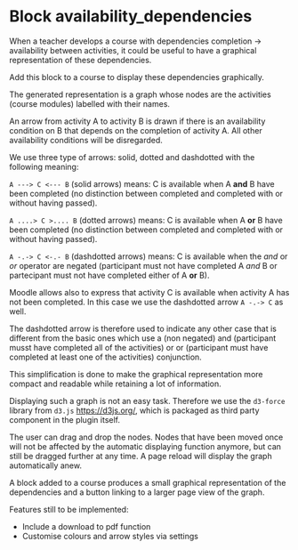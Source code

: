 # Block availability_dependencies

When a teacher develops a course with dependencies completion -> availability between activities, it could be useful to have a graphical representation of these dependencies.

Add this block to a course to display these dependencies graphically.

The generated representation is a graph whose nodes are the activities (course modules) labelled with their names.

An arrow from activity A to activity B is drawn if there is an availability condition on B that depends on the completion of activity A. All other availability conditions will be disregarded.

We use three type of arrows: solid, dotted and dashdotted with the following meaning:

`A ---> C <--- B` (solid arrows) means: C is available when A **and** B have been completed (no distinction between completed and completed with or without having passed).

`A ....> C >.... B` (dotted arrows) means: C is available when A **or** B have been completed (no distinction between completed and completed with or without having passed).

`A -.-> C <-.- B` (dashdotted arrows) means: C is available when the *and* or *or* operator are negated (participant must not have completed A *and* B or partecipant must not have completed either of A **or** B).

Moodle allows also to express that activity C is available when activity A has not been completed. In this case we use the dashdotted arrow `A -.-> C` as well.

The dashdotted arrow is therefore used to indicate any other case that is different from the basic ones which use a (non negated) and (participant musst have completed all of the activities) or or (participant must have completed at least one of the activities) conjunction.

This simplification is done to make the graphical representation more compact and readable while retaining a lot of information.

Displaying such a graph is not an easy task.  Therefore we use the `d3-force` library from `d3.js` https://d3js.org/, which is packaged as third party component in the plugin itself.

The user can drag and drop the nodes. Nodes that have been moved once will not be affected by the automatic displaying function anymore, but can still be dragged further at any time. A page reload will display the graph automatically anew.

A block added to a course produces a small graphical representation of the dependencies and a button linking to a larger page view of the graph.

Features still to be implemented:

* Include a download to pdf function
* Customise colours and arrow styles via settings
